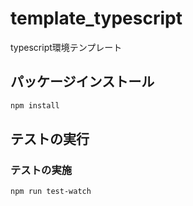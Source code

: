 # template_typescript
 typescript環境テンプレート

## パッケージインストール
```bash
npm install
```

## テストの実行
### テストの実施
```bash
npm run test-watch
```